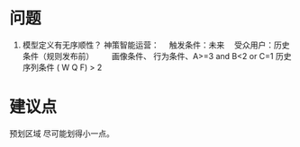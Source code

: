 # 问题

1. 模型定义有无序顺性？
   神策智能运营：
   　触发条件：未来
   　受众用户：历史条件（规则发布前）
   　　画像条件、
       行为条件、A>=3 and B<2 or C=1
       历史序列条件 ( W Q F) > 2

# 建议点

预划区域 尽可能划得小一点。

